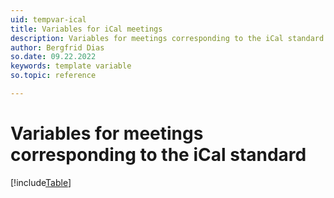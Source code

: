```yaml
---
uid: tempvar-ical
title: Variables for iCal meetings
description: Variables for meetings corresponding to the iCal standard
author: Bergfrid Dias
so.date: 09.22.2022
keywords: template variable
so.topic: reference

---
```


# Variables for meetings corresponding to the iCal standard

[!include[Table](../../../../../common/includes/variable/table-ical.md)]
